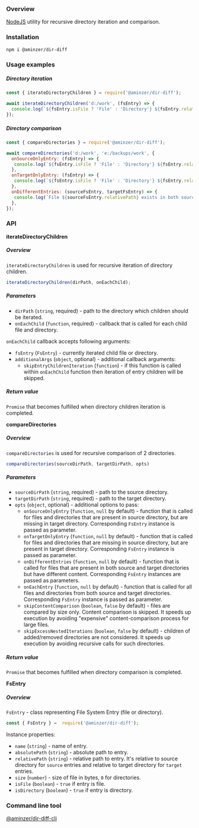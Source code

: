 ### Overview

[NodeJS](https://nodejs.org) utility for recursive directory iteration and comparison.

### Installation

```
npm i @aminzer/dir-diff
```

### Usage examples

##### Directory iteration

```javascript
const { iterateDirectoryChildren } = require('@aminzer/dir-diff');

await iterateDirectoryChildren('d:/work', (fsEntry) => {
  console.log(`${fsEntry.isFile ? 'File' : 'Directory'} ${fsEntry.relativePath} was found`);
});
```

##### Directory comparison

```javascript
const { compareDirectories } = require('@aminzer/dir-diff');

await compareDirectories('d:/work', 'e:/backups/work', {
  onSourceOnlyEntry: (fsEntry) => {
   console.log(`${fsEntry.isFile ? 'File' : 'Directory'} ${fsEntry.relativePath} exists in the source directory only`);
  },
  onTargetOnlyEntry: (fsEntry) => {
   console.log(`${fsEntry.isFile ? 'File' : 'Directory'} ${fsEntry.relativePath} exists in the target directory only`);
  },
  onDifferentEntries: (sourceFsEntry, targetFsEntry) => {
   console.log(`File ${sourceFsEntry.relativePath} exists in both source and target directories, but with different content`);
  },
});
```

### API

**iterateDirectoryChildren**

##### Overview

`iterateDirectoryChildren` is used for recursive iteration of directory children.


```javascript
iterateDirectoryChildren(dirPath, onEachChild);
```

##### Parameters

* `dirPath` (`string`, required) - path to the directory which children should be iterated.
* `onEachChild` (`function`, required) - callback that is called for each child file and directory.

`onEachChild` callback accepts following arguments:
* `fsEntry` (`FsEntry`) - currently iterated child file or directory.
* `additionalArgs` (`object`, optional) - additional callback arguments:
    * `skipEntryChildrenIteration` (`function`) - if this function is called within `onEachChild` function then iteration of entry children will be skipped.

##### Return value

`Promise` that becomes fulfilled when directory children iteration is completed.

**compareDirectories**

##### Overview

`compareDirectories` is used for recursive comparison of 2 directories.

```javascript
compareDirectories(sourceDirPath, targetDirPath, opts)
```

##### Parameters

* `sourceDirPath` (`string`, required) - path to the source directory.
* `targetDirPath` (`string`, required) - path to the target directory.
* `opts` (`object`, optional) - additional options to pass:
    * `onSourceOnlyEntry` (`function`, `null` by default) - function that is called for files and directories that are present in source directory, but are missing in target directory. Corresponding `FsEntry` instance is passed as parameter.
    * `onTargetOnlyEntry` (`function`, `null` by default) - function that is called for files and directories that are missing in source directory, but are present in target directory. Corresponding `FsEntry` instance is passed as parameter.
    * `onDifferentEntries` (`function`, `null` by default) - function that is called for files that are present in both source and target directories but have different content. Corresponding `FsEntry` instances are passed as parameters.
    * `onEachEntry` (`function`, `null` by default) - function that is called for all files and directories from both source and target directories. Corresponding `FsEntry` instance is passed as parameter.
    * `skipContentComparison` (`boolean`, `false` by default) - files are compared by size only. Content comparison is skipped. It speeds up execution by avoiding "expensive" content-comparison process for large files.
    * `skipExcessNestedIterations` (`boolean`, `false` by default) - children of added/removed directories are not considered. It speeds up execution by avoiding recursive calls for such directories.

##### Return value

`Promise` that becomes fulfilled when directory comparison is completed.

**FsEntry**

##### Overview

`FsEntry` - class representing File System Entry (file or directory).

```javascript
const { FsEntry } =  require('@aminzer/dir-diff');
```

Instance properties:
* `name` (`string`) - name of entry.
* `absolutePath` (`string`) - absolute path to entry.
* `relativePath` (`string`) - relative path to entry. It's relative to source directory for `source` entries and relative to target directory for `target` entries.
* `size` (`number`) - size of file in bytes, `0` for directories.
* `isFile` (`boolean`) - `true` if entry is file.
* `isDirectory` (`boolean`) - `true` if entry is directory.

### Command line tool

[@aminzer/dir-diff-cli](https://www.npmjs.com/package/@aminzer/dir-diff-cli)
